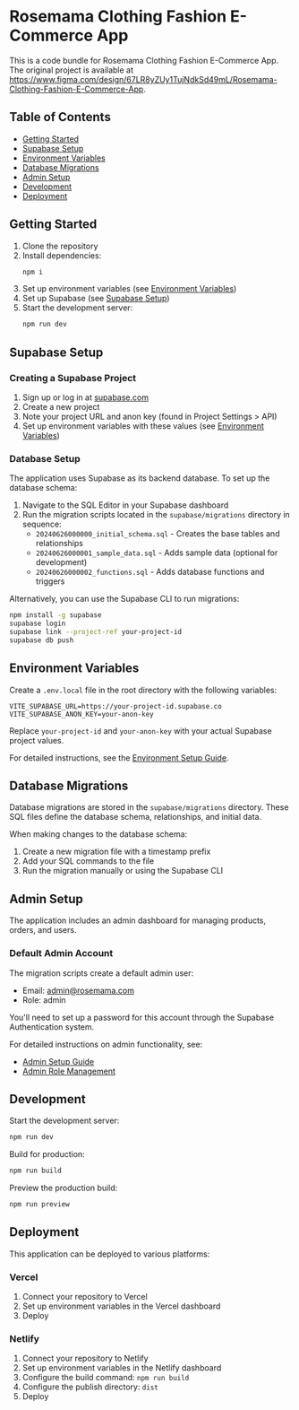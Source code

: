 
# Rosemama Clothing Fashion E-Commerce App

This is a code bundle for Rosemama Clothing Fashion E-Commerce App. The original project is available at https://www.figma.com/design/67LR8yZUy1TujNdkSd49mL/Rosemama-Clothing-Fashion-E-Commerce-App.

## Table of Contents

- [Getting Started](#getting-started)
- [Supabase Setup](#supabase-setup)
- [Environment Variables](#environment-variables)
- [Database Migrations](#database-migrations)
- [Admin Setup](#admin-setup)
- [Development](#development)
- [Deployment](#deployment)

## Getting Started

1. Clone the repository
2. Install dependencies:
   ```bash
   npm i
   ```
3. Set up environment variables (see [Environment Variables](#environment-variables))
4. Set up Supabase (see [Supabase Setup](#supabase-setup))
5. Start the development server:
   ```bash
   npm run dev
   ```

## Supabase Setup

### Creating a Supabase Project

1. Sign up or log in at [supabase.com](https://supabase.com)
2. Create a new project
3. Note your project URL and anon key (found in Project Settings > API)
4. Set up environment variables with these values (see [Environment Variables](#environment-variables))

### Database Setup

The application uses Supabase as its backend database. To set up the database schema:

1. Navigate to the SQL Editor in your Supabase dashboard
2. Run the migration scripts located in the `supabase/migrations` directory in sequence:
   - `20240626000000_initial_schema.sql` - Creates the base tables and relationships
   - `20240626000001_sample_data.sql` - Adds sample data (optional for development)
   - `20240626000002_functions.sql` - Adds database functions and triggers

Alternatively, you can use the Supabase CLI to run migrations:

```bash
npm install -g supabase
supabase login
supabase link --project-ref your-project-id
supabase db push
```

## Environment Variables

Create a `.env.local` file in the root directory with the following variables:

```
VITE_SUPABASE_URL=https://your-project-id.supabase.co
VITE_SUPABASE_ANON_KEY=your-anon-key
```

Replace `your-project-id` and `your-anon-key` with your actual Supabase project values.

For detailed instructions, see the [Environment Setup Guide](./docs/environment-setup.md).

## Database Migrations

Database migrations are stored in the `supabase/migrations` directory. These SQL files define the database schema, relationships, and initial data.

When making changes to the database schema:

1. Create a new migration file with a timestamp prefix
2. Add your SQL commands to the file
3. Run the migration manually or using the Supabase CLI

## Admin Setup

The application includes an admin dashboard for managing products, orders, and users.

### Default Admin Account

The migration scripts create a default admin user:
- Email: admin@rosemama.com
- Role: admin

You'll need to set up a password for this account through the Supabase Authentication system.

For detailed instructions on admin functionality, see:
- [Admin Setup Guide](./docs/admin-setup.md)
- [Admin Role Management](./docs/admin-role-management.md)

## Development

Start the development server:

```bash
npm run dev
```

Build for production:

```bash
npm run build
```

Preview the production build:

```bash
npm run preview
```

## Deployment

This application can be deployed to various platforms:

### Vercel

1. Connect your repository to Vercel
2. Set up environment variables in the Vercel dashboard
3. Deploy

### Netlify

1. Connect your repository to Netlify
2. Set up environment variables in the Netlify dashboard
3. Configure the build command: `npm run build`
4. Configure the publish directory: `dist`
5. Deploy
  